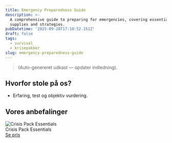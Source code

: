 ```yaml
---
title: Emergency Preparedness Guide
description: >-
  A comprehensive guide to preparing for emergencies, covering essential
  supplies and strategies.
pubDatetime: '2025-09-28T17:10:52.151Z'
draft: false
tags:
  - survival
  - krisepakker
slug: emergency-preparedness-guide
---
```

> (Auto-genereret udkast — opdater indledning).

## Hvorfor stole på os?
- Erfaring, test og objektiv vurdering.

## Vores anbefalinger


<!-- Auto: Affiliate-kort fra Products/SKUs -->

<div class="aff-card"><img src="abstract_15.png (https://v5.airtableusercontent.com/v3/u/45/45/1759089600000/qk2PkNWnwuRzudYREuzt_A/4LVS4c1H_Ygl8uqUfmGVxlg_Oy-qg0B2HIjxs4PJGdOZajQjx6e3F3hLgAbMgJlcT08VKmU2WD8RlnMWS4Fb8VsO7zqGzxXHYVpjGMBRK9AM1NcGKsJbiWsUZ4YOzqSXp6RfUfYVpZYOXoD30Z6z7nhAEsJjAnttW8PSvkZcimE/m0nTKnOizpJifXvJgglSQ0kqdG_tMgwUB6NTrzrKP2g)" alt="Crisis Pack Essentials" class="aff-card__img" /><div class="aff-card__meta"><div class="aff-card__title">Crisis Pack Essentials</div><a class="aff-btn" href="https://affiliate.homeessentialsee62.com/deal789?utm_source=klartilalt&utm_medium=affiliate&subid=emergency-preparedness-guide-2025-09-28" rel="sponsored nofollow noopener" target="_blank">Se pris</a></div></div>

